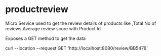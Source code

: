 # productreview
Micro Service used to get the review details of products like ,Total No of reviews,Average review score with Product Id

Exposes a GET method to get the data

curl --location --request GET 'http://localhost:8080/review/BB5476'

